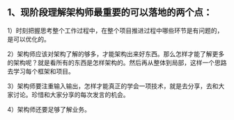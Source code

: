## 1、现阶段理解架构师最重要的可以落地的两个点：
  
  1）时刻把握思考整个工作过程中，在整个项目推进过程中哪些环节是有问题的，是可以优化的。
  
  2）架构师应该对架构了解的够多，才能架构出来好东西。那么怎样才能了解更多的架构呢？就是看所有的东西是怎样架构的。然后再从整体到局部，这样一个思路去学习每个框架和项目。
  
  3）架构师要注重输入输出，怎样才能真正的学会一项技术，就是去分享，去和大家讨论。珍惜和大家分享的每次发言的机会。
  
  4）架构师还要足够了解业务。
  
  
  
